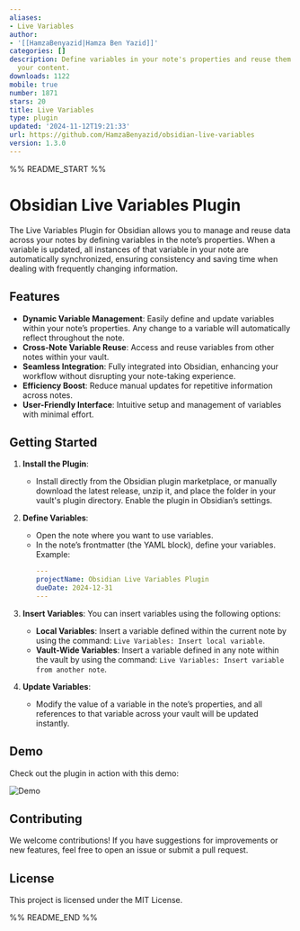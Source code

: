 ```yaml
---
aliases:
- Live Variables
author:
- '[[HamzaBenyazid|Hamza Ben Yazid]]'
categories: []
description: Define variables in your note's properties and reuse them throughout
  your content.
downloads: 1122
mobile: true
number: 1871
stars: 20
title: Live Variables
type: plugin
updated: '2024-11-12T19:21:33'
url: https://github.com/HamzaBenyazid/obsidian-live-variables
version: 1.3.0
---
```


%% README_START %%

# Obsidian Live Variables Plugin

The Live Variables Plugin for Obsidian allows you to manage and reuse data across your notes by defining variables in the note’s properties. When a variable is updated, all instances of that variable in your note are automatically synchronized, ensuring consistency and saving time when dealing with frequently changing information.

## Features
- **Dynamic Variable Management**: Easily define and update variables within your note’s properties. Any change to a variable will automatically reflect throughout the note.
- **Cross-Note Variable Reuse**: Access and reuse variables from other notes within your vault.
- **Seamless Integration**: Fully integrated into Obsidian, enhancing your workflow without disrupting your note-taking experience.
- **Efficiency Boost**: Reduce manual updates for repetitive information across notes.
- **User-Friendly Interface**: Intuitive setup and management of variables with minimal effort.

## Getting Started

1. **Install the Plugin**:
   - Install directly from the Obsidian plugin marketplace, or manually download the latest release, unzip it, and place the folder in your vault's plugin directory. Enable the plugin in Obsidian’s settings.

2. **Define Variables**:
   - Open the note where you want to use variables.
   - In the note’s frontmatter (the YAML block), define your variables. Example:
     ```yaml
     ---
     projectName: Obsidian Live Variables Plugin
     dueDate: 2024-12-31
     ---
     ```

3. **Insert Variables**:
   You can insert variables using the following options:
   - **Local Variables**: Insert a variable defined within the current note by using the command: `Live Variables: Insert local variable`.
   - **Vault-Wide Variables**: Insert a variable defined in any note within the vault by using the command: `Live Variables: Insert variable from another note`.

4. **Update Variables**:
   - Modify the value of a variable in the note’s properties, and all references to that variable across your vault will be updated instantly.

## Demo
Check out the plugin in action with this demo:

![Demo](https://raw.githubusercontent.com/HamzaBenyazid/obsidian-live-variables/HEAD/demo/demo.gif)

## Contributing
We welcome contributions! If you have suggestions for improvements or new features, feel free to open an issue or submit a pull request.

## License
This project is licensed under the MIT License.


%% README_END %%